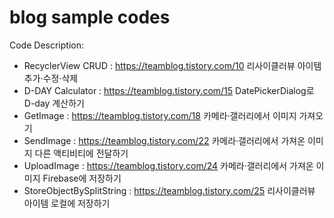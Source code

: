 # blog sample codes

Code Description: 
- RecyclerView CRUD : https://teamblog.tistory.com/10
    리사이클러뷰 아이템 추가·수정·삭제
- D-DAY Calculator : https://teamblog.tistory.com/15
    DatePickerDialog로 D-day 계산하기
- GetImage : https://teamblog.tistory.com/18
    카메라·갤러리에서 이미지 가져오기
- SendImage : https://teamblog.tistory.com/22
    카메라·갤러리에서 가져온 이미지 다른 액티비티에 전달하기
- UploadImage : https://teamblog.tistory.com/24
    카메라·갤러리에서 가져온 이미지 Firebase에 저장하기
- StoreObjectBySplitString : https://teamblog.tistory.com/25
    리사이클러뷰 아이템 로컬에 저장하기